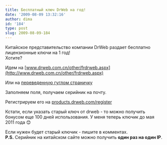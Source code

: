 ```yaml
---
title: Бесплатный ключ DrWeb на год!
date: '2009-08-09 13:32:16'
author: dima
id: '184'
type: post
slug: 2009-08-09-184
---
```


Китайское представительство компании DrWeb раздает бесплатно лицензионные ключи на 1 год!  
Хотите?

Идем на [www.drweb.com.cn/other/frdrweb.aspx](http://www.drweb.com.cn/other/frdrweb.aspx)

Или на [переведенную гуглом страничку](http://translate.google.com/translate?hl=ru&sl=zh-CN&tl=ru&u=http%3A%2F%2Fwww.drweb.com.cn%2Fother%2Ffrdrweb.aspx)

Заполняем поля, получаем серийник на почту.

Регистрируем его на [products.drweb.com/register](http://products.drweb.com/register/)

Кстати, если указать старый ключ от drweb - то можно получить бонусом еще 100 дней использования. У меня теперь ключик до мая 2011 года 😊

Если нужен будет старый ключик - пишите в комментах.  
**P.S.** Серийник на китайском сайте можно получить **один раз на один IP**.